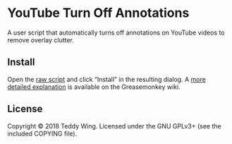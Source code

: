 YouTube Turn Off Annotations
============================

A user script that automatically turns off annotations on YouTube videos to
remove overlay clutter.


## Install
Open the [raw script][1] and click “Install” in the resulting dialog. A [more
detailed explanation][2] is available on the Greasemonkey wiki.


## License
Copyright © 2018 Teddy Wing. Licensed under the GNU GPLv3+ (see the included
COPYING file).


[1]: https://raw.githubusercontent.com/teddywing/youtube-turn-off-annotations/master/youtube-turn-off-annotations.user.js
[2]: https://wiki.greasespot.net/Greasemonkey_Manual:Installing_Scripts
